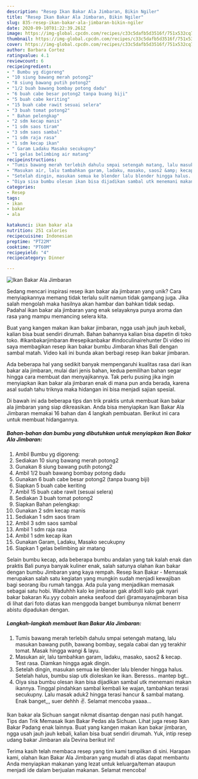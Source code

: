```yaml
---
description: "Resep Ikan Bakar Ala Jimbaran, Bikin Ngiler"
title: "Resep Ikan Bakar Ala Jimbaran, Bikin Ngiler"
slug: 835-resep-ikan-bakar-ala-jimbaran-bikin-ngiler
date: 2020-09-10T01:22:39.261Z
image: https://img-global.cpcdn.com/recipes/c33c5dafb5d3516f/751x532cq70/ikan-bakar-ala-jimbaran-foto-resep-utama.jpg
thumbnail: https://img-global.cpcdn.com/recipes/c33c5dafb5d3516f/751x532cq70/ikan-bakar-ala-jimbaran-foto-resep-utama.jpg
cover: https://img-global.cpcdn.com/recipes/c33c5dafb5d3516f/751x532cq70/ikan-bakar-ala-jimbaran-foto-resep-utama.jpg
author: Barbara Cortez
ratingvalue: 4.1
reviewcount: 6
recipeingredient:
- " Bumbu yg digoreng"
- "10 siung bawang merah potong2"
- "8 siung bawang putih potong2"
- "1/2 buah bawang bombay potong dadu"
- "6 buah cabe besar potong2 tanpa buang biji"
- "5 buah cabe keriting"
- "15 buah cabe rawit sesuai selera"
- "3 buah tomat potong2"
- " Bahan pelengkap"
- "2 sdm kecap manis"
- "1 sdm saos tiram"
- "3 sdm saos sambal"
- "1 sdm raja rasa"
- "1 sdm kecap ikan"
- " Garam Ladaku Masako secukupny"
- "1 gelas belimbing air matang"
recipeinstructions:
- "Tumis bawang merah terlebih dahulu smpai setengah matang, lalu masukan bawang putih, bawang bombay, segala cabai dan yg terakhir tomat. Masak hingga wangi &amp; layu."
- "Masukan air, lalu tambahkan garam, ladaku, masako, saos2 &amp; kecap. Test rasa. Diamkan hingga agak dingin."
- "Setelah dingin, masukan semua ke blender lalu blender hingga halus. Setelah halus, bumbu siap utk dioleskan ke ikan. Beresss.. mantep bgt.."
- "Oiya sisa bumbu olesan ikan bisa dijadikan sambal utk menemani makan ikannya. Tinggal pindahkan sambal kembali ke wajan, tambahkan terasi secukupny. Lalu masak aduk2 hingga terasi hancur &amp; sambal matang. Enak banget,,, suer dehhh ✌️. Selamat mencoba yaaaa..."
categories:
- Resep
tags:
- ikan
- bakar
- ala

katakunci: ikan bakar ala 
nutrition: 251 calories
recipecuisine: Indonesian
preptime: "PT22M"
cooktime: "PT60M"
recipeyield: "4"
recipecategory: Dinner

---
```



![Ikan Bakar Ala Jimbaran](https://img-global.cpcdn.com/recipes/c33c5dafb5d3516f/751x532cq70/ikan-bakar-ala-jimbaran-foto-resep-utama.jpg)

Sedang mencari inspirasi resep ikan bakar ala jimbaran yang unik? Cara menyiapkannya memang tidak terlalu sulit namun tidak gampang juga. Jika salah mengolah maka hasilnya akan hambar dan bahkan tidak sedap. Padahal ikan bakar ala jimbaran yang enak selayaknya punya aroma dan rasa yang mampu memancing selera kita.

Buat yang kangen makan ikan bakar jimbaran, ngga usah jauh jauh kebali, kalian bisa buat sendiri dirumah. Bahan bahannya kalian bisa dapetin di toko toko. #ikanbakarjimbaran #resepikanbakar #indoculinairehunter Di video ini saya membagikan resep ikan bakar bumbu Jimbaran khas Bali dengan sambal matah. Video kali ini bunda akan berbagi resep ikan bakar jimbaran.

Ada beberapa hal yang sedikit banyak mempengaruhi kualitas rasa dari ikan bakar ala jimbaran, mulai dari jenis bahan, kedua pemilihan bahan segar hingga cara membuat dan menyajikannya. Tak perlu pusing jika ingin menyiapkan ikan bakar ala jimbaran enak di mana pun anda berada, karena asal sudah tahu triknya maka hidangan ini bisa menjadi sajian spesial.


Di bawah ini ada beberapa tips dan trik praktis untuk membuat ikan bakar ala jimbaran yang siap dikreasikan. Anda bisa menyiapkan Ikan Bakar Ala Jimbaran memakai 16 bahan dan 4 langkah pembuatan. Berikut ini cara untuk membuat hidangannya.

<!--inarticleads1-->

##### Bahan-bahan dan bumbu yang dibutuhkan untuk menyiapkan Ikan Bakar Ala Jimbaran:

1. Ambil  Bumbu yg digoreng:
1. Sediakan 10 siung bawang merah potong2
1. Gunakan 8 siung bawang putih potong2
1. Ambil 1/2 buah bawang bombay potong dadu
1. Gunakan 6 buah cabe besar potong2 (tanpa buang biji)
1. Siapkan 5 buah cabe keriting
1. Ambil 15 buah cabe rawit (sesuai selera)
1. Sediakan 3 buah tomat potong2
1. Siapkan  Bahan pelengkap:
1. Gunakan 2 sdm kecap manis
1. Sediakan 1 sdm saos tiram
1. Ambil 3 sdm saos sambal
1. Ambil 1 sdm raja rasa
1. Ambil 1 sdm kecap ikan
1. Gunakan  Garam, Ladaku, Masako secukupny
1. Siapkan 1 gelas belimbing air matang


Selain bumbu kecap, ada beberapa bumbu andalan yang tak kalah enak dan praktis Bali punya banyak kuliner enak, salah satunya olahan ikan bakar dengan bumbu Jimbaran yang kaya rempah. Resep Ikan Bakar - Memasak merupakan salah satu kegiatan yang mungkin sudah menjadi kewajiban bagi seorang ibu rumah tangga. Ada pula yang menjadikan memasak sebagai satu hobi. Waduhhh kalo ke jimbaran gak afdolll kalo gak nyari bakar bakaran Ku.yyy cobain aneka seafood dari @ramayanajimbaran bisa di lihat dari foto diatas kan menggoda banget bumbunya nikmat benerrr abistu dipadukan dengan. 

<!--inarticleads2-->

##### Langkah-langkah membuat Ikan Bakar Ala Jimbaran:

1. Tumis bawang merah terlebih dahulu smpai setengah matang, lalu masukan bawang putih, bawang bombay, segala cabai dan yg terakhir tomat. Masak hingga wangi &amp; layu.
1. Masukan air, lalu tambahkan garam, ladaku, masako, saos2 &amp; kecap. Test rasa. Diamkan hingga agak dingin.
1. Setelah dingin, masukan semua ke blender lalu blender hingga halus. Setelah halus, bumbu siap utk dioleskan ke ikan. Beresss.. mantep bgt..
1. Oiya sisa bumbu olesan ikan bisa dijadikan sambal utk menemani makan ikannya. Tinggal pindahkan sambal kembali ke wajan, tambahkan terasi secukupny. Lalu masak aduk2 hingga terasi hancur &amp; sambal matang. Enak banget,,, suer dehhh ✌️. Selamat mencoba yaaaa...


Ikan bakar ala Sichuan sangat nikmat disantap dengan nasi putih hangat. Tips dan Trik Memasak Ikan Bakar Pedas ala Sichuan. Lihat juga resep Ikan Bakar Padang enak lainnya. Buat yang kangen makan ikan bakar jimbaran, ngga usah jauh jauh kebali, kalian bisa buat sendiri dirumah. Yuk, intip resep udang bakar Jimbaran ala Devina berikut ini! 

Terima kasih telah membaca resep yang tim kami tampilkan di sini. Harapan kami, olahan Ikan Bakar Ala Jimbaran yang mudah di atas dapat membantu Anda menyiapkan makanan yang lezat untuk keluarga/teman ataupun menjadi ide dalam berjualan makanan. Selamat mencoba!
